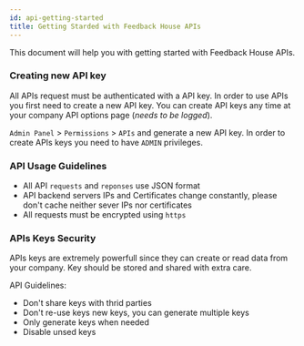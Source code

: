 ```yaml
---
id: api-getting-started
title: Getting Starded with Feedback House APIs
---
```


This document will help you with getting started with Feedback House APIs. 

### Creating new API key

All APIs request must be authenticated with a API key. In order to use APIs you first need to create a new API key. You can create API keys any time at your company API options page (*needs to be logged*).

`Admin Panel` > `Permissions` > `APIs` and generate a new API key. In order to create APIs keys you need to have `ADMIN` privileges.

### API Usage Guidelines

- All API `requests` and `reponses` use JSON format
- API backend servers IPs and Certificates change constantly, please don't cache neither sever IPs nor certificates
- All requests must be encrypted using `https`

### APIs Keys Security

APIs keys are extremely powerfull since they can create or read data from your company. Key should be stored and shared with extra care.

API Guidelines:

- Don't share keys with thrid parties
- Don't re-use keys new keys, you can generate multiple keys
- Only generate keys when needed
- Disable unsed keys
